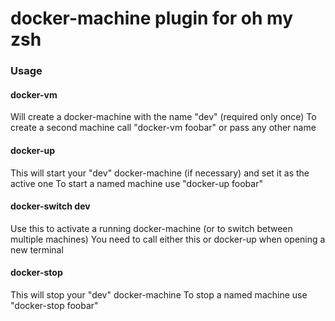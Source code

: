 # docker-machine plugin for oh my zsh

### Usage

#### docker-vm

Will create a docker-machine with the name "dev" (required only once) To create
a second machine call "docker-vm foobar" or pass any other name

#### docker-up

This will start your "dev" docker-machine (if necessary) and set it as the
active one To start a named machine use "docker-up foobar"

#### docker-switch dev

Use this to activate a running docker-machine (or to switch between multiple
machines) You need to call either this or docker-up when opening a new terminal

#### docker-stop

This will stop your "dev" docker-machine To stop a named machine use
"docker-stop foobar"
